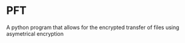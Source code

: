 # PFT
A python program that allows for the encrypted transfer of files using asymetrical encryption
